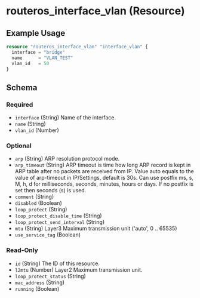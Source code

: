 # routeros_interface_vlan (Resource)


## Example Usage
```terraform
resource "routeros_interface_vlan" "interface_vlan" {
  interface = "bridge"
  name      = "VLAN_TEST"
  vlan_id   = 50
}
```

<!-- schema generated by tfplugindocs -->
## Schema

### Required

- `interface` (String) Name of the interface.
- `name` (String)
- `vlan_id` (Number)

### Optional

- `arp` (String) ARP resolution protocol mode.
- `arp_timeout` (String) ARP timeout is time how long ARP record is kept in ARP table after no packets are received from IP. Value auto equals to the value of arp-timeout in IP/Settings, default is 30s. Can use postfix ms, s, M, h, d for milliseconds, seconds, minutes, hours or days. If no postfix is set then seconds (s) is used.
- `comment` (String)
- `disabled` (Boolean)
- `loop_protect` (String)
- `loop_protect_disable_time` (String)
- `loop_protect_send_interval` (String)
- `mtu` (String) Layer3 Maximum transmission unit ('auto', 0 .. 65535)
- `use_service_tag` (Boolean)

### Read-Only

- `id` (String) The ID of this resource.
- `l2mtu` (Number) Layer2 Maximum transmission unit.
- `loop_protect_status` (String)
- `mac_address` (String)
- `running` (Boolean)


